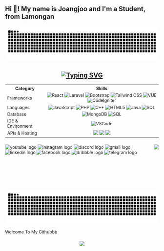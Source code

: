 <h2 align="left">Hi 👋! My name is Joangjoo and I'm a Student, from Lamongan</h2>

###

  ![Snake animation](https://raw.githubusercontent.com/Joangjoo/Joangjoo/output/github-contribution-grid-snake-dark.svg)


###

<h2 align="center">
  <a href="#"><img src="https://readme-typing-svg.herokuapp.com?font=Fira+Code&size=30&pause=1000&color=00C9FF&width=250&lines=%3C+MySkills+%2F%3E" alt="Typing SVG" style="display: inline; vertical-align: middle;" /></a>
</h2>


<table align="center">
 <tr>
   <th>Category</th>
   <th>Skills</th>
 </tr>
  <tr>
    <td>Frameworks</td>
    <td align="center" width = "1000">
      <img src="https://cdn.jsdelivr.net/gh/devicons/devicon/icons/react/react-original.svg" height="36" alt="React" />
      <img src="https://cdn.simpleicons.org/laravel/FF2D20" height="36" alt="Laravel" />
      <img src="https://cdn.jsdelivr.net/gh/devicons/devicon/icons/bootstrap/bootstrap-original.svg" height="36" alt="Bootstrap" />
      <img src="https://cdn.simpleicons.org/tailwindcss/06B6D4" height="36" alt="Tailwind CSS" />
      <img src="https://cdn.simpleicons.org/vue.js/4FC08D" height="36" alt="VUE" />
      <img src="https://cdn.jsdelivr.net/gh/devicons/devicon/icons/codeigniter/codeigniter-plain.svg" height="36" alt="CodeIgniter" />
    </td>
  </tr>
  <tr>
    <td>Languages</td>
    <td align="center">
      <img src="https://cdn.jsdelivr.net/gh/devicons/devicon/icons/javascript/javascript-original.svg" height="36" alt="JavaScript" />
      <img src="https://cdn.jsdelivr.net/gh/devicons/devicon/icons/php/php-original.svg" height="36" alt="PHP" />
      <img src="https://cdn.jsdelivr.net/gh/devicons/devicon/icons/cplusplus/cplusplus-original.svg" height="36" alt="C++" />
      <img src="https://cdn.jsdelivr.net/gh/devicons/devicon/icons/html5/html5-original.svg" height="36" alt="HTML5" />
      <img src="https://cdn.jsdelivr.net/gh/devicons/devicon/icons/java/java-original.svg" height="36" alt="Java" />
      <img src="https://cdn.jsdelivr.net/gh/devicons/devicon/icons/mysql/mysql-original.svg" height="36" alt="SQL" />
    </td>
  </tr>
  <tr>
    <td>Database</td>
    <td align="center">
      <img src="https://cdn.simpleicons.org/mongodb/47A248" height="36" alt="MongoDB" />
      <img src="https://cdn.jsdelivr.net/gh/devicons/devicon/icons/mysql/mysql-original.svg" height="36" alt="SQL" />
    </td>
  </tr>
  <tr>
    <td width = "190">IDE & Environment</td>
    <td align="center">
      <img src="https://cdn.jsdelivr.net/gh/devicons/devicon/icons/vscode/vscode-original.svg" height="36" alt="VSCode" />
    </td>
  </tr>
  <tr>
    <td>APIs & Hosting</td>
    <td align="center">
      <img src="https://skillicons.dev/icons?i=vercel" />
      <img src="https://skillicons.dev/icons?i=postman" />
      <img src="https://go-skill-icons.vercel.app/api/icons?i=railway"/>
    </td>
  </tr>
</table>


###

<img align="right" height="150" src="https://cdn.dribbble.com/userupload/17643903/file/still-22fe17e607d30b23f08a6f56e0c05028.gif?format=webp&resize=450x338&vertical=center"  />

###

<div align="left">
  <img src="https://img.shields.io/static/v1?message=Youtube&logo=youtube&label=&color=FF0000&logoColor=white&labelColor=&style=for-the-badge" height="35" alt="youtube logo"  />
  <img src="https://img.shields.io/static/v1?message=Instagram&logo=instagram&label=&color=E4405F&logoColor=white&labelColor=&style=for-the-badge" height="35" alt="instagram logo"  />
  <img src="https://img.shields.io/static/v1?message=Discord&logo=discord&label=&color=7289DA&logoColor=white&labelColor=&style=for-the-badge" height="35" alt="discord logo"  />
  <img src="https://img.shields.io/static/v1?message=Gmail&logo=gmail&label=&color=D14836&logoColor=white&labelColor=&style=for-the-badge" height="35" alt="gmail logo"  />
  <img src="https://img.shields.io/static/v1?message=LinkedIn&logo=linkedin&label=&color=0077B5&logoColor=white&labelColor=&style=for-the-badge" height="35" alt="linkedin logo"  />
  <img src="https://img.shields.io/static/v1?message=Facebook&logo=facebook&label=&color=1877F2&logoColor=white&labelColor=&style=for-the-badge" height="35" alt="facebook logo"  />
  <img src="https://img.shields.io/static/v1?message=Dribbble&logo=dribbble&label=&color=EA4C89&logoColor=white&labelColor=&style=for-the-badge" height="35" alt="dribbble logo"  />
  <img src="https://img.shields.io/static/v1?message=Telegram&logo=telegram&label=&color=2CA5E0&logoColor=white&labelColor=&style=for-the-badge" height="35" alt="telegram logo"  />
</div>

###


  ![Snake gif](https://raw.githubusercontent.com/Joangjoo/Joangjoo/output/github-contribution-grid-snake-dark.svg)


<p align="left">Welcome To My Githubbb</p>

###

<div align="center">
  <img src="https://profile-counter.glitch.me/Joangjoo/count.svg?"  />
</div>

###

